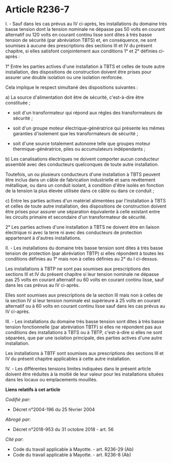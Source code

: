 # Article R236-7

I. - Sauf dans les cas prévus au IV ci-après, les installations du domaine très basse tension dont la tension nominale ne
dépasse pas 50 volts en courant alternatif ou 120 volts en courant continu lisse sont dites à très basse tension de sécurité
(par abréviation TBTS) et, en conséquence, ne sont soumises à aucune des prescriptions des sections III et IV du présent
chapitre, si elles satisfont conjointement aux conditions 1° et 2° définies ci-après :

1° Entre les parties actives d'une installation à TBTS et celles de toute autre installation, des dispositions de
construction doivent être prises pour assurer une double isolation ou une isolation renforcée.

Cela implique le respect simultané des dispositions suivantes :

a) La source d'alimentation doit être de sécurité, c'est-à-dire être constituée ;

- soit d'un transformateur qui répond aux règles des transformateurs de sécurité ;

- soit d'un groupe moteur électrique-génératrice qui présente les mêmes garanties d'isolement que les transformateurs de
sécurité ;

- soit d'une source totalement autonome telle que groupes moteur thermique-génératrice, piles ou accumulateurs indépendants ;

b) Les canalisations électriques ne doivent comporter aucun conducteur assemblé avec des conducteurs quelconques de toute
autre installation.

Toutefois, un ou plusieurs conducteurs d'une installation à TBTS peuvent être inclus dans un câble de fabrication
industrielle et sans revêtement métallique, ou dans un conduit isolant, à condition d'être isolés en fonction de la tension
la plus élevée utilisée dans ce câble ou dans ce conduit ;

c) Entre les parties actives d'un matériel alimentées par l'installation à TBTS et celles de toute autre installation, des
dispositions de construction doivent être prises pour assurer une séparation équivalente à celle existant entre les circuits
primaire et secondaire d'un transformateur de sécurité.

2° Les parties actives d'une installation à TBTS ne doivent être en liaison électrique ni avec la terre ni avec des
conducteurs de protection appartenant à d'autres installations.

II. - Les installations du domaine très basse tension sont dites à très basse tension de protection (par abréviation TBTP) si
elles répondent à toutes les conditions définies au 1° mais non à celles définies au 2° du I ci-dessus.

Les installations à TBTP ne sont pas soumises aux prescriptions des sections III et IV du présent chapitre si leur tension
nominale ne dépasse pas 25 volts en courant alternatif ou 60 volts en courant continu lisse, sauf dans les cas prévus au IV
ci-après.

Elles sont soumises aux prescriptions de la section III mais non à celles de la section IV si leur tension nominale est
supérieure à 25 volts en courant alternatif ou à 60 volts en courant continu lisse sauf dans les cas prévus au IV ci-après.

III. - Les installations du domaine très basse tension sont dites à très basse tension fonctionnelle (par abréviation TBTF)
si elles ne répondent pas aux conditions des installations à TBTS ou à TBTP, c'est-à-dire si elles ne sont séparées, que par
une isolation principale, des parties actives d'une autre installation.

Les installations à TBTF sont soumises aux prescriptions des sections III et IV du présent chapitre applicables à cette autre
installation.

IV. - Les différentes tensions limites indiquées dans le présent article doivent être réduites à la moitié de leur valeur
pour les installations situées dans les locaux ou emplacements mouillés.

**Liens relatifs à cet article**

_Codifié par_:

  - Décret n°2004-196 du 25 février 2004

_Abrogé par_:

  - Décret n°2018-953 du 31 octobre 2018 - art. 56

_Cité par_:

  - Code du travail applicable à Mayotte. - art. R236-29 (Ab)
  - Code du travail applicable à Mayotte. - art. R236-8 (Ab)
